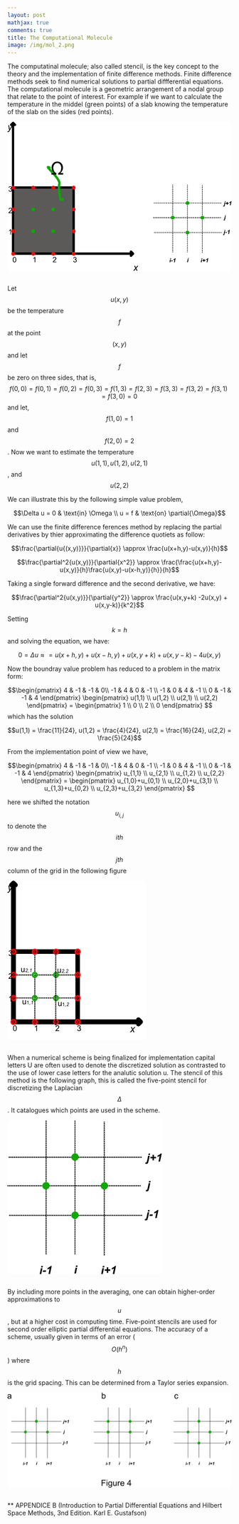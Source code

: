 ```yaml
---
layout: post
mathjax: true
comments: true
title: The Computational Molecule
image: /img/mol_2.png
---
```

<style type="text/css">
.tg  {border-collapse:collapse;border-spacing:0;}
.tg td{border-color:black;border-style:solid;border-width:0px;font-family:Arial, sans-serif;font-size:14px;
  overflow:hidden;padding:10px 5px;word-break:normal;}
.tg th{border-color:black;border-style:solid;border-width:0px;font-family:Arial, sans-serif;font-size:14px;
  font-weight:normal;overflow:hidden;padding:10px 5px;word-break:normal;}
.tg .tg-0pky{border-color:inherit;text-align:left;vertical-align:top}
</style>

The computatinal molecule; also called stencil, is the key concept to the theory and the implementation of finite difference methods. 
Finite difference methods seek to find numerical solutions to partial diffferential equations. The computational molecule is a geometric arrangement of a nodal group that relate to the point of interest.  For example if we want to calculate the temperature in the middel (green points) of a slab knowing the temperature of the slab on the sides (red points).

<table class="tg">
  <tr>
    <img src="/img/mol_1.png" alt="p1">
  </tr>
 </table>

Let $$u(x,y)$$ be the temperature $$f$$ at the point $$(x,y)$$ and let $$f$$ be zero on three sides, that is, $$f(0,0) = f(0,1) = f(0,2) = f(0,3) = f(1,3) = f(2,3) = f(3,3)
= f(3,2) = f(3,1) = f(3,0) = 0$$ and let, $$f(1,0) = 1$$ and $$f(2,0) = 2$$.  Now we want to estimate the temperature $$u(1,1), u(1,2), u(2,1)$$, and $$u(2,2)$$

We can illustrate this by the following simple value problem,


$$\Delta u = 0 & \text{in} \Omega \\
    u = f & \text{on} \partial{\Omega}$$
 

We can use the finite difference ferences method by replacing the partial derivatives by thier approximating the difference quotiets as follow:

$$\frac{\partial{u{(x,y)}}}{\partial{x}} \approx \frac{u(x+h,y)-u(x,y)}{h}$$

$$\frac{\partial^2{u(x,y)}}{\partial{x^2}} \approx \frac{\frac{u(x+h,y)-u(x,y)}{h}\frac{u(x,y)-u(x-h,y)}{h}}{h}$$

Taking a single forward difference and the second derivative, we have:

$$\frac{\partial^2{u(x,y)}}{\partial{y^2}} \approx \frac{u(x,y+k) -2u(x,y) + u(x,y-k)}{k^2}$$

Setting $$k=h$$ and solving the equation, we have:

$$0 = \Delta{u} \approx = u(x+h,y) + u(x-h,y) + u(x,y+k) + u(x,y-k) - 4u(x,y)$$

Now the boundray value problem has reduced to a problem in the matrix form:

$$\begin{pmatrix}
4 & -1 & -1 & 0\\
-1 & 4 & 0 & -1 \\
-1 & 0 & 4 & -1 \\
0 & -1 & -1 & 4
\end{pmatrix}
\begin{pmatrix} 
u(1,1) \\ u(1,2) \\ u(2,1) \\ u(2,2)
\end{pmatrix} = 
\begin{pmatrix} 
1 \\ 0 \\ 2 \\ 0
\end{pmatrix}
$$
which has the solution 

$$u(1,1) = \frac{11}{24},  u(1,2) = \frac{4}{24},  u(2,1) = \frac{16}{24},  u(2,2) = \frac{5}{24}$$

From the implementation point of view we have,

$$\begin{pmatrix}
4 & -1 & -1 & 0\\
-1 & 4 & 0 & -1 \\
-1 & 0 & 4 & -1 \\
0 & -1 & -1 & 4
\end{pmatrix}
\begin{pmatrix} 
u_{1,1} \\ u_{2,1} \\ u_{1,2} \\ u_{2,2}
\end{pmatrix} = 
\begin{pmatrix} 
u_{1,0}+u_{0,1} \\ u_{2,0}+u_{3,1} \\ u_{1,3}+u_{0,2} \\ u_{2,3}+u_{3,2}
\end{pmatrix}
$$

here we shifted the notation $$u_{i,j}$$ to denote the $$ith$$ row and the $$jth$$ column of the grid in the following figure

<table class="tg">
  <tr>
    <img src="/img/mol_3.png" alt="p1">
  </tr>
 </table>

When a numerical scheme is being finalized for implementation capital letters U are often used to denote the discretized solution as contrasted to the use of lower case letters for the analutic solution u. The stencil of this method is the following graph, this is called the five-point stencil for discretizing the Laplacian $$\Delta$$.  It catalogues which points are used in the scheme. 
<table class="tg">
  <tr>
    <img src="/img/mol_2.png" alt="p1">
  </tr>
 </table>
 
 By including more points in the averaging, one can obtain higher-order approximations to $$u$$, but at a higher cost in computing time. Five-point stencils are used for second order elliptic partial differential equations. The accuracy of a scheme, usually given in terms of an error ($$O(h^n)$$) where $$h$$ is the grid spacing.  This can be determined from a Taylor series expansion.
 
 
<table class="tg">
  <tr>
    <img src="/img/mol_4.png" alt="p1">
  </tr>
 </table>

** APPENDICE B (Introduction to Partial Differential Equations and Hilbert Space Methods, 3nd Edition. Karl E. Gustafson)

















